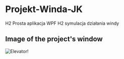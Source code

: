 # Projekt-Winda-JK
H2 Prosta aplikacja WPF 
H2 symulacja działania windy

## Image of the project's window

![Elevator!](https://i.postimg.cc/1z0sJgXC/Winda.png "Elevator")
